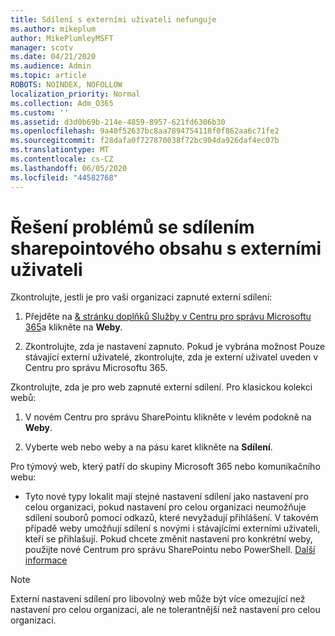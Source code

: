 ```yaml
---
title: Sdílení s externími uživateli nefunguje
ms.author: mikeplum
author: MikePlumleyMSFT
manager: scotv
ms.date: 04/21/2020
ms.audience: Admin
ms.topic: article
ROBOTS: NOINDEX, NOFOLLOW
localization_priority: Normal
ms.collection: Adm_O365
ms.custom: ''
ms.assetid: d3d0b69b-214e-4859-8957-621fd6306b30
ms.openlocfilehash: 9a40f52637bc8aa7894754118f0f862aa6c71fe2
ms.sourcegitcommit: f28dafa0f727870038f72bc904da926daf4ec07b
ms.translationtype: MT
ms.contentlocale: cs-CZ
ms.lasthandoff: 06/05/2020
ms.locfileid: "44582768"
---
```

# <a name="fix-problems-sharing-sharepoint-content-with-external-users"></a>Řešení problémů se sdílením sharepointového obsahu s externími uživateli

Zkontrolujte, jestli je pro vaši organizaci zapnuté externí sdílení:
  
1. Přejděte na [ &amp; stránku doplňků Služby v Centru pro správu Microsoftu 365](https://portal.office.com/adminportal/home#/Settings/ServicesAndAddIns)a klikněte na **Weby**.
    
2. Zkontrolujte, zda je nastavení zapnuto. Pokud je vybrána možnost Pouze stávající externí uživatelé, zkontrolujte, zda je externí uživatel uveden v Centru pro správu Microsoftu 365.
    
Zkontrolujte, zda je pro web zapnuté externí sdílení. Pro klasickou kolekci webů:
  
1. V novém Centru pro správu SharePointu klikněte v levém podokně na **Weby**.
    
2. Vyberte web nebo weby a na pásu karet klikněte na **Sdílení**.
    
Pro týmový web, který patří do skupiny Microsoft 365 nebo komunikačního webu:
  
- Tyto nové typy lokalit mají stejné nastavení sdílení jako nastavení pro celou organizaci, pokud nastavení pro celou organizaci neumožňuje sdílení souborů pomocí odkazů, které nevyžadují přihlášení. V takovém případě weby umožňují sdílení s novými i stávajícími externími uživateli, kteří se přihlašují. Pokud chcete změnit nastavení pro konkrétní weby, použijte nové Centrum pro správu SharePointu nebo PowerShell. [Další informace](https://go.microsoft.com/fwlink/?linkid=871863)
    
> [!NOTE]
> Externí nastavení sdílení pro libovolný web může být více omezující než nastavení pro celou organizaci, ale ne tolerantnější než nastavení pro celou organizaci. 
  

